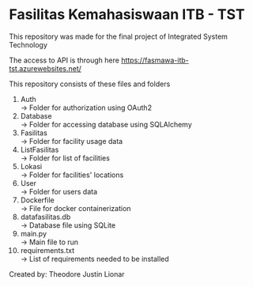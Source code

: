 # Fasilitas Kemahasiswaan ITB - TST
This repository was made for the final project of Integrated System Technology

The access to API is through here https://fasmawa-itb-tst.azurewebsites.net/ 

This repository consists of these files and folders <br />
1. Auth      <br />      -> Folder for authorization using OAuth2 <br /> 
2. Database    <br />    -> Folder for accessing database using SQLAlchemy <br />
3. Fasilitas    <br />   -> Folder for facility usage data <br />
4. ListFasilitas  <br /> -> Folder for list of facilities <br />
5. Lokasi    <br />      -> Folder for facilities' locations <br />
6. User        <br />    -> Folder for users data <br />
7. Dockerfile  <br />    -> File for docker containerization <br />
8. datafasilitas.db <br /> -> Database file using SQLite <br />
9. main.py    <br />     -> Main file to run <br />
10. requirements.txt  <br /> -> List of requirements needed to be installed <br />

Created by: Theodore Justin Lionar
